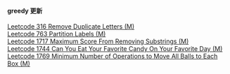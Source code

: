 #### greedy 更新

[Leetcode 316 Remove Duplicate Letters (M)](https://github.com/zjkang/ds_algorithm/blob/main/python/greedy/leetcode_0316_remove_deplicate_letters.py)\
[Leetcode 763 Partition Labels (M)](https://github.com/zjkang/ds_algorithm/blob/main/python/greedy/leetcode_0763_partition_labels.py)\
[Leetcode 1717 Maximum Score From Removing Substrings (M)](https://github.com/zjkang/ds_algorithm/blob/main/python/greedy/leetcode_1717_maximum_score_from_removing_substings.py)\
[Leetcode 1744 Can You Eat Your Favorite Candy On Your Favorite Day (M)](https://github.com/zjkang/ds_algorithm/blob/main/python/greedy/leetcode_1744_can_you_eat_your_favorite_candy_on_your_favorite_day.py)\
[Leetcode 1769 Minimum Number of Operations to Move All Balls to Each Box (M)](https://github.com/zjkang/ds_algorithm/blob/main/python/greedy/leetcode_1769_minimum_number_of_operations_to_move_all_balls_to_each_box.py)
